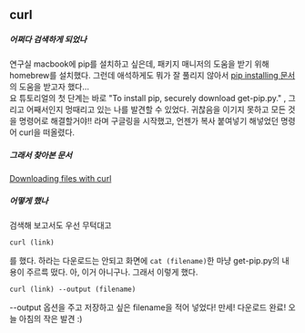 ## curl

##### 어쩌다 검색하게 되었나
연구실 macbook에 pip를 설치하고 싶은데, 패키지 매니저의 도움을 받기 위해 homebrew를 설치했다.
그런데 애석하게도 뭐가 잘 풀리지 않아서 [pip installing 문서](https://pip.readthedocs.io/en/stable/installing/)의 도움을 받고자 했다...
<br> 요 튜토리얼의 첫 단계는 바로 "To install pip, securely download get-pip.py." , 그리고 어째서인지 멍때리고 있는 나를 발견할 수 있었다. 
귀찮음을 이기지 못하고 모든 것을 명령어로 해결할거야!! 라며 구글링을 시작했고, 언젠가 복사 붙여넣기 해넣었던 명령어 curl을 떠올렸다.
 
##### 그래서 찾아본 문서 
[Downloading files with curl](http://www.compciv.org/recipes/cli/downloading-with-curl/)

##### 어떻게 했나
검색해 보고서도 우선 무턱대고 
```
curl (link)
```
를 했다. 하라는 다운로드는 안되고 화면에 ```cat (filename)```한 마냥 get-pip.py의 내용이 주르륵 떴다. 아, 이거 아니구나. 그래서 이렇게 했다.
```
curl (link) --output (filename)
```
--output 옵션을 주고 저장하고 싶은 filename을 적어 넣었다! 만세! 다운로드 완료! 오늘 아침의 작은 발견 :)

